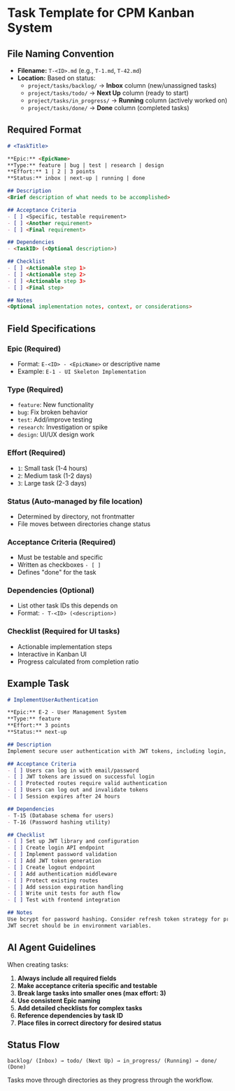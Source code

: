 # Task Template for CPM Kanban System

## File Naming Convention
- **Filename:** `T-<ID>.md` (e.g., `T-1.md`, `T-42.md`)
- **Location:** Based on status:
  - `project/tasks/backlog/` → **Inbox** column (new/unassigned tasks)
  - `project/tasks/todo/` → **Next Up** column (ready to start)
  - `project/tasks/in_progress/` → **Running** column (actively worked on)
  - `project/tasks/done/` → **Done** column (completed tasks)

## Required Format

```markdown
# <TaskTitle>

**Epic:** <EpicName>  
**Type:** feature | bug | test | research | design  
**Effort:** 1 | 2 | 3 points  
**Status:** inbox | next-up | running | done  

## Description
<Brief description of what needs to be accomplished>

## Acceptance Criteria
- [ ] <Specific, testable requirement>
- [ ] <Another requirement>
- [ ] <Final requirement>

## Dependencies
- <TaskID> (<Optional description>)

## Checklist
- [ ] <Actionable step 1>
- [ ] <Actionable step 2>
- [ ] <Actionable step 3>
- [ ] <Final step>

## Notes
<Optional implementation notes, context, or considerations>
```

## Field Specifications

### **Epic** (Required)
- Format: `E-<ID> - <EpicName>` or descriptive name
- Example: `E-1 - UI Skeleton Implementation`

### **Type** (Required)
- `feature`: New functionality
- `bug`: Fix broken behavior  
- `test`: Add/improve testing
- `research`: Investigation or spike
- `design`: UI/UX design work

### **Effort** (Required)
- `1`: Small task (1-4 hours)
- `2`: Medium task (1-2 days)  
- `3`: Large task (2-3 days)

### **Status** (Auto-managed by file location)
- Determined by directory, not frontmatter
- File moves between directories change status

### **Acceptance Criteria** (Required)
- Must be testable and specific
- Written as checkboxes `- [ ]`
- Defines "done" for the task

### **Dependencies** (Optional)
- List other task IDs this depends on
- Format: `- T-<ID> (<description>)`

### **Checklist** (Required for UI tasks)
- Actionable implementation steps
- Interactive in Kanban UI
- Progress calculated from completion ratio

## Example Task

```markdown
# ImplementUserAuthentication

**Epic:** E-2 - User Management System  
**Type:** feature  
**Effort:** 3 points  
**Status:** next-up  

## Description
Implement secure user authentication with JWT tokens, including login, logout, and session management.

## Acceptance Criteria
- [ ] Users can log in with email/password
- [ ] JWT tokens are issued on successful login
- [ ] Protected routes require valid authentication
- [ ] Users can log out and invalidate tokens
- [ ] Session expires after 24 hours

## Dependencies
- T-15 (Database schema for users)
- T-16 (Password hashing utility)

## Checklist
- [ ] Set up JWT library and configuration
- [ ] Create login API endpoint
- [ ] Implement password validation
- [ ] Add JWT token generation
- [ ] Create logout endpoint
- [ ] Add authentication middleware
- [ ] Protect existing routes
- [ ] Add session expiration handling
- [ ] Write unit tests for auth flow
- [ ] Test with frontend integration

## Notes
Use bcrypt for password hashing. Consider refresh token strategy for production.
JWT secret should be in environment variables.
```

## AI Agent Guidelines

When creating tasks:
1. **Always include all required fields**
2. **Make acceptance criteria specific and testable**
3. **Break large tasks into smaller ones (max effort: 3)**
4. **Use consistent Epic naming**
5. **Add detailed checklists for complex tasks**
6. **Reference dependencies by task ID**
7. **Place files in correct directory for desired status**

## Status Flow
```
backlog/ (Inbox) → todo/ (Next Up) → in_progress/ (Running) → done/ (Done)
```

Tasks move through directories as they progress through the workflow.
